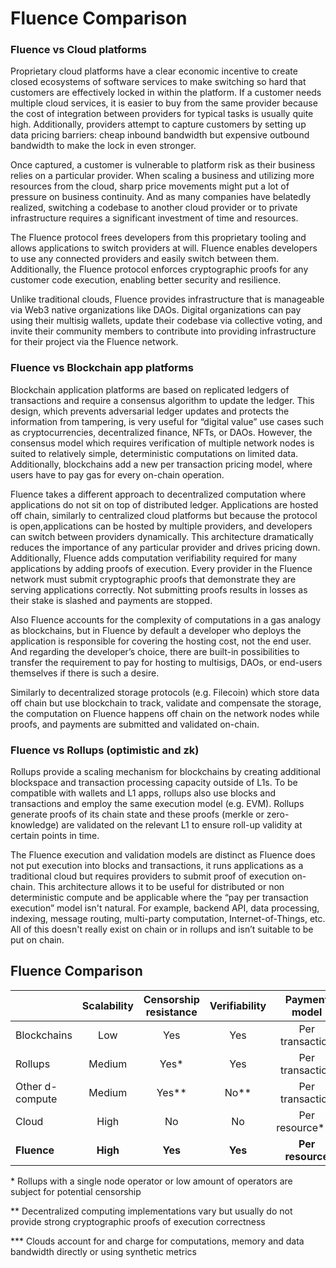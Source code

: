 # Fluence Comparison

### Fluence vs Cloud platforms

Proprietary cloud platforms have a clear economic incentive to create closed ecosystems of software services to make switching so hard that customers are effectively locked in within the platform. If a customer needs multiple cloud services, it is easier to buy from the same provider because the cost of integration between providers for typical tasks is usually quite high. Additionally, providers attempt to capture customers by setting up data pricing barriers: cheap inbound bandwidth but expensive outbound bandwidth to make the lock in even stronger.

Once captured, a customer is vulnerable to platform risk as their business relies on a particular provider. When scaling a business and utilizing more resources from the cloud, sharp price movements might put a lot of pressure on business continuity. And as many companies have belatedly realized, switching a codebase to another cloud provider or to private infrastructure requires a significant investment of time and resources.

The Fluence protocol frees developers from this proprietary tooling and allows applications to switch providers at will. Fluence enables developers to use any connected providers and easily switch between them. Additionally, the Fluence protocol enforces cryptographic proofs for any customer code execution, enabling better security and resilience.

Unlike traditional clouds, Fluence provides infrastructure that is manageable via Web3 native organizations like DAOs. Digital organizations can pay using their multisig wallets, update their codebase via collective voting, and invite their community members to contribute into providing infrastructure for their project via the Fluence network.

### Fluence vs Blockchain app platforms

Blockchain application platforms are based on replicated ledgers of transactions and require a consensus algorithm to update the ledger. This design, which prevents adversarial ledger updates and protects the information from tampering, is very useful for “digital value” use cases such as cryptocurrencies, decentralized finance, NFTs, or DAOs. However, the consensus model which requires verification of multiple network nodes is suited to relatively simple, deterministic computations on limited data. Additionally, blockchains add a new per transaction pricing model, where users have to pay gas for every on-chain operation.

Fluence takes a different approach to decentralized computation where applications do not sit on top of distributed ledger. Applications are hosted off chain, similarly to centralized cloud platforms but because the protocol is open,applications can be hosted by multiple providers, and developers can switch between providers dynamically. This architecture dramatically reduces the importance of any particular provider and drives pricing down. Additionally, Fluence adds computation verifiability required for many applications by adding proofs of execution. Every provider in the Fluence network must submit cryptographic proofs that demonstrate they are serving applications correctly. Not submitting proofs results in losses as their stake is slashed and payments are stopped.

Also Fluence accounts for the complexity of computations in a gas analogy as blockchains, but in Fluence by default a developer who deploys the application is responsible for covering the hosting cost, not the end user. And regarding the developer’s choice, there are built-in possibilities to transfer the requirement to pay for hosting to multisigs, DAOs, or end-users themselves if there is such a desire.

Similarly to decentralized storage protocols (e.g. Filecoin) which store data off chain but use blockchain to track, validate and compensate the storage, the computation on Fluence happens off chain on the network nodes while proofs, and payments are submitted and validated on-chain.


### Fluence vs Rollups (optimistic and zk)

Rollups provide a scaling mechanism for blockchains by creating additional blockspace and transaction processing capacity outside of L1s. To be compatible with wallets and L1 apps, rollups also use blocks and transactions and employ the same execution model (e.g. EVM). Rollups generate proofs of its chain state and these proofs (merkle or zero-knowledge) are validated on the relevant L1 to ensure roll-up validity at certain points in time.

The Fluence execution and validation models are distinct as Fluence does not put execution into blocks and transactions, it runs applications as a traditional cloud but requires providers to submit proof of execution on-chain. This architecture allows it to be useful for distributed or non deterministic compute and be applicable where the “pay per transaction execution” model isn't natural. For example, backend API, data processing, indexing, message routing, multi-party computation, Internet-of-Things, etc. All of this doesn't really exist on chain or in rollups and isn’t suitable to be put on chain.


## Fluence Comparison

|                 | Scalability | Censorship resistance | Verifiability |  Payment model  | Cost |
|-----------------|:-----------:|:---------------------:|:-------------:|:---------------:|:----:|
| Blockchains     | Low         | Yes                   | Yes           | Per transaction | $$$$ |
| Rollups         | Medium      | Yes*                  | Yes           | Per transaction | $$$  |
| Other d-compute | Medium      | Yes**                 | No**          | Per transaction | $$   |
| Cloud           | High        | No                    | No            | Per resource*** | $$   |
| **Fluence**         | **High**        | **Yes**                   | **Yes**           | **Per resource**    | **$**    |

\* Rollups with a single node operator or low amount of operators are subject for potential censorship

\** Decentralized computing implementations vary but usually do not provide strong cryptographic proofs of execution correctness

\*** Clouds account for and charge for computations, memory and data bandwidth directly or using synthetic metrics
